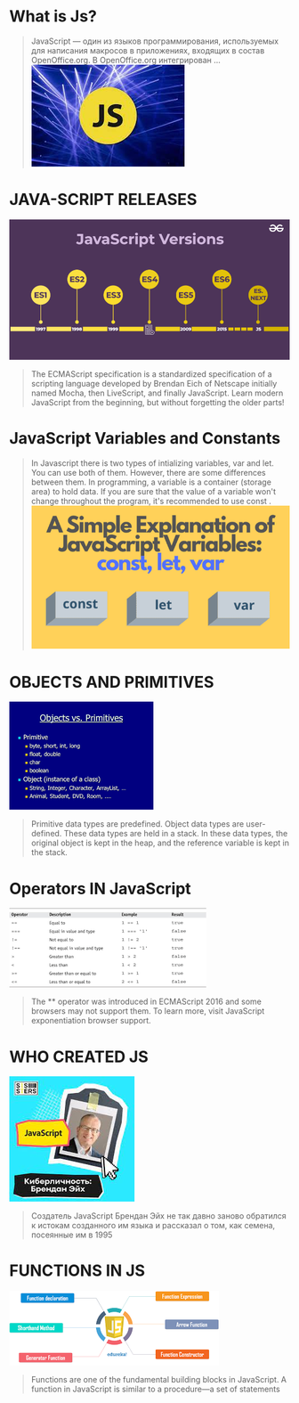 # What is Js?
> JavaScript — один из языков программирования, используемых для написания макросов в приложениях, входящих в состав OpenOffice.org. В OpenOffice.org интегрирован ...
![](./11111.jpg)
# JAVA-SCRIPT RELEASES
![](./JavaScript-Versions.png)
>The ECMAScript specification is a standardized specification of a scripting 
language developed by Brendan Eich of Netscape initially named Mocha, then 
LiveScript, and finally JavaScript.
Learn modern JavaScript from the beginning, but without forgetting the older 
parts!
# JavaScript Variables and Constants
>In Javascript there is two types of intializing variables, var and let. You can use both of them.
However, there are some differences between them.
In programming, a variable is a container (storage area) to hold data.
If you are sure that the value of a variable won't change throughout the program, it's recommended
to use const .
![](./cover-3.png)
# OBJECTS AND PRIMITIVES
![](./jS.png)
>Primitive data types are predefined. Object data types are user-defined. These data types are held in a stack. In these data types, the original object is kept in the heap, and the reference variable is kept in the stack.
# Operators IN JavaScript
![](./dT.png)
>The ** operator was introduced in ECMAScript 2016 and some browsers may not support them. To learn more, visit JavaScript exponentiation browser support.
# WHO CREATED JS
![](./1234.jpg)
> Создатель JavaScript Брендан Эйх не так давно заново обратился к истокам созданного им языка и рассказал о том, как семена, посеянные им в 1995 
# FUNCTIONS IN JS
![](./images1.png)
> Functions are one of the fundamental building blocks in JavaScript. A function in JavaScript is similar to a procedure—a set of statements